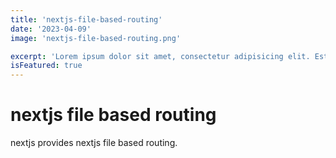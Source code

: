```yaml
---
title: 'nextjs-file-based-routing'
date: '2023-04-09'
image: 'nextjs-file-based-routing.png'

excerpt: 'Lorem ipsum dolor sit amet, consectetur adipisicing elit. Est ex nisi velit veritatis unde accusamus dolorum laudantium sit delectus?'
isFeatured: true
---
```

# nextjs file based routing

nextjs provides nextjs file based routing.